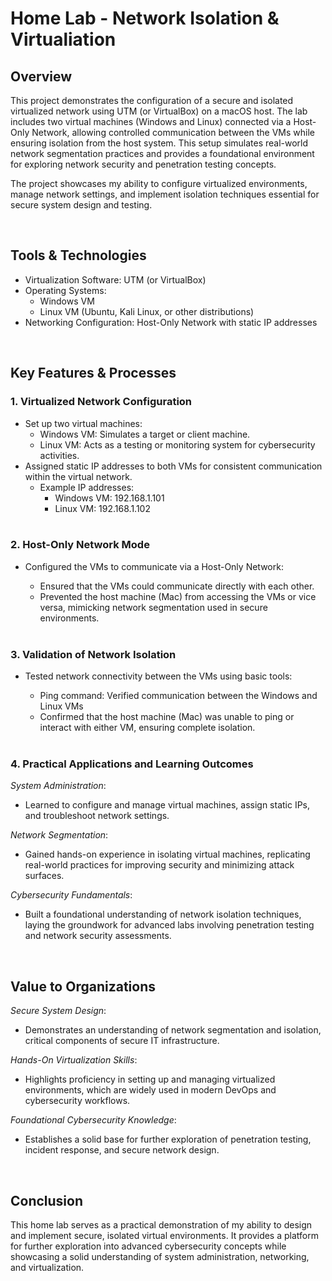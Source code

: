 # Home Lab - Network Isolation & Virtualiation

## Overview
This project demonstrates the configuration of a secure and isolated virtualized network using UTM (or VirtualBox) on a macOS host. The lab includes two virtual machines (Windows and Linux) connected via a Host-Only Network, allowing controlled communication between the VMs while ensuring isolation from the host system. This setup simulates real-world network segmentation practices and provides a foundational environment for exploring network security and penetration testing concepts.

The project showcases my ability to configure virtualized environments, manage network settings, and implement isolation techniques essential for secure system design and testing.

<br>


## Tools & Technologies
- Virtualization Software: UTM (or VirtualBox)
- Operating Systems:
  - Windows VM
  - Linux VM (Ubuntu, Kali Linux, or other distributions)
- Networking Configuration: Host-Only Network with static IP addresses

<br>

## Key Features & Processes

### 1. Virtualized Network Configuration
- Set up two virtual machines:
  - Windows VM: Simulates a target or client machine.
  - Linux VM: Acts as a testing or monitoring system for cybersecurity activities.
- Assigned static IP addresses to both VMs for consistent communication within the virtual network.
  - Example IP addresses:
    - Windows VM: 192.168.1.101
    - Linux VM: 192.168.1.102
  <br>

### 2. Host-Only Network Mode
- Configured the VMs to communicate via a Host-Only Network:
  - Ensured that the VMs could communicate directly with each other.
  - Prevented the host machine (Mac) from accessing the VMs or vice versa, mimicking network segmentation used in secure environments.
 
  <br>

### 3. Validation of Network Isolation
- Tested network connectivity between the VMs using basic tools:
  - Ping command: Verified communication between the Windows and Linux VMs
  - Confirmed that the host machine (Mac) was unable to ping or interact with either VM, ensuring complete isolation.
 
  <br>

### 4. Practical Applications and Learning Outcomes
*System Administration*: 
- Learned to configure and manage virtual machines, assign static IPs, and troubleshoot network settings.

*Network Segmentation*:
- Gained hands-on experience in isolating virtual machines, replicating real-world practices for improving security and minimizing attack surfaces.
  
*Cybersecurity Fundamentals*:
- Built a foundational understanding of network isolation techniques, laying the groundwork for advanced labs involving penetration testing and network security assessments.


<br>

## Value to Organizations
*Secure System Design*: 
- Demonstrates an understanding of network segmentation and isolation, critical components of secure IT infrastructure.
  
*Hands-On Virtualization Skills*: 
- Highlights proficiency in setting up and managing virtualized environments, which are widely used in modern DevOps and cybersecurity workflows.
  
*Foundational Cybersecurity Knowledge*: 
- Establishes a solid base for further exploration of penetration testing, incident response, and secure network design.

<br>


## Conclusion
This home lab serves as a practical demonstration of my ability to design and implement secure, isolated virtual environments. It provides a platform for further exploration into advanced cybersecurity concepts while showcasing a solid understanding of system administration, networking, and virtualization.
